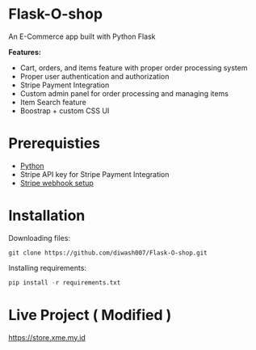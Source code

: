 # Flask-O-shop
An E-Commerce app built with Python Flask

**Features:**
 - Cart, orders, and items feature with proper order processing system
 - Proper user authentication and authorization
 - Stripe Payment Integration
 - Custom admin panel for order processing and managing items
 - Item Search feature
 - Boostrap + custom CSS UI

# Prerequisties

 - [Python](https://www.python.org/)
 - Stripe API key for Stripe Payment Integration
 - [Stripe webhook setup](https://stripe.com/docs/payments/handling-payment-events#install-cli)

# Installation
Downloading files:
```
git clone https://github.com/diwash007/Flask-O-shop.git
```
Installing requirements:
```py
pip install -r requirements.txt
```

# Live Project ( Modified )
https://store.xme.my.id
